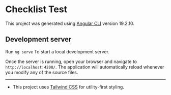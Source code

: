 # Checklist Test

This project was generated using [Angular CLI](https://github.com/angular/angular-cli) version 19.2.10.

## Development server

Run `ng serve` To start a local development server.

Once the server is running, open your browser and navigate to `http://localhost:4200/`. The application will automatically reload whenever you modify any of the source files.

---

* This project uses [Tailwind CSS](https://tailwindcss.com/) for utility-first styling.
